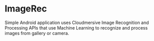 # ImageRec
Simple Android application uses Cloudmersive Image Recognition and Processing APIs that use Machine Learning to recognize and process images from gallery or camera.
